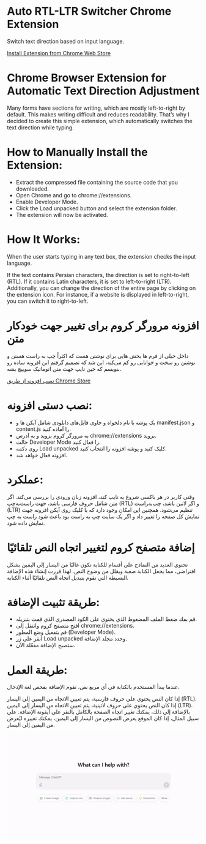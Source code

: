 # Auto RTL-LTR Switcher Chrome Extension
Switch text direction based on input language.

[Install Extension from Chrome Web Store](https://chromewebstore.google.com/detail/auto-rtlltr-switcher/iagbjlddhajgidlfcdpocafilcabjfbi)

# Chrome Browser Extension for Automatic Text Direction Adjustment
Many forms have sections for writing, which are mostly left-to-right by default. This makes writing difficult and reduces readability. That’s why I decided to create this simple extension, which automatically switches the text direction while typing.

# How to Manually Install the Extension:
- Extract the compressed file containing the source code that you downloaded.
- Open Chrome and go to chrome://extensions.
- Enable Developer Mode.
- Click the Load unpacked button and select the extension folder.
- The extension will now be activated.

# How It Works:
When the user starts typing in any text box, the extension checks the input language.

If the text contains Persian characters, the direction is set to right-to-left (RTL).
If it contains Latin characters, it is set to left-to-right (LTR).
Additionally, you can change the direction of the entire page by clicking on the extension icon. For instance, if a website is displayed in left-to-right, you can switch it to right-to-left.

#  افزونه مرورگر کروم برای تغییر جهت خودکار متن
داخل خیلی از فرم ها بخش هایی برای نوشتن هست که اکثراً چپ به راست هستن و نوشتن رو سخت و خوانایی رو کم می‌کنه، این شد که تصمیم گرفتم این افزونه ساده رو بنویسم که حین تایپ جهت متن اتوماتیک سوییچ بشه.


[نصب افزونه از طریق Chrome Store](https://chromewebstore.google.com/detail/auto-rtlltr-switcher/iagbjlddhajgidlfcdpocafilcabjfbi)


# نصب دستی افزونه:
- یک پوشه با نام دلخواه و حاوی فایل‌های دانلودی شامل آیکن ها و manifest.json و content.js را آماده کنید.
- به مرورگر کروم بروید و به آدرس chrome://extensions بروید.
- حالت Developer Mode را فعال کنید.
- روی دکمه Load unpacked کلیک کنید و پوشه افزونه را انتخاب کنید.
- افزونه فعال خواهد شد.

# عملکرد:
وقتی کاربر در هر باکسی شروع به تایپ کند، افزونه زبان ورودی را بررسی می‌کند.
اگر متن شامل حروف فارسی باشد، جهت راست‌به‌چپ (RTL) و اگر لاتین باشد، چپ‌به‌راست (LTR) تنظیم می‌شود.
همچنین این امکان وجود دارد که با کلیک روی آیکن افزونه جهت نمایش کل صفحه را تغییر داد و اگر یک سایت چپ به راست بود باعث شود راست به چپ نمایش داده شود.

# إضافة متصفح كروم لتغيير اتجاه النص تلقائيًا
تحتوي العديد من النماذج على أقسام للكتابة تكون غالبًا من اليسار إلى اليمين بشكل افتراضي، مما يجعل الكتابة صعبة ويقلل من وضوح النص. لهذا قررت إنشاء هذه الإضافة البسيطة التي تقوم بتبديل اتجاه النص تلقائيًا أثناء الكتابة.

# طريقة تثبيت الإضافة:
- قم بفك ضغط الملف المضغوط الذي يحتوي على الكود المصدري الذي قمت بتنزيله.
- افتح متصفح كروم وانتقل إلى chrome://extensions.
- قم بتفعيل وضع المطور (Developer Mode).
- انقر على زر Load unpacked وحدد مجلد الإضافة.
- ستصبح الإضافة مفعّلة الآن.

# طريقة العمل:
عندما يبدأ المستخدم بالكتابة في أي مربع نص، تقوم الإضافة بفحص لغة الإدخال.

إذا كان النص يحتوي على حروف فارسية، يتم تعيين الاتجاه من اليمين إلى اليسار (RTL).
إذا كان النص يحتوي على حروف لاتينية، يتم تعيين الاتجاه من اليسار إلى اليمين (LTR).
بالإضافة إلى ذلك، يمكنك تغيير اتجاه الصفحة بالكامل بالنقر على أيقونة الإضافة. على سبيل المثال، إذا كان الموقع يعرض النصوص من اليسار إلى اليمين، يمكنك تغييره ليُعرض من اليمين إلى اليسار.

![دمو](https://github.com/silvercover/auto-rtl-ltr-switcher/blob/main/demo.gif)
